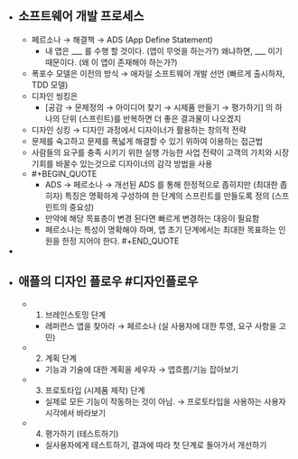 - ## 소프트웨어 개발 프로세스
	- 페르소나 → 해결책 → ADS (App Define Statement)
		- 내 앱은 ___ 를 수행 할 것이다. (앱이 무엇을 하는가?)
		  왜냐하면, ___ 이기 때문이다. (왜 이 앱이 존재해야 하는가?)
	- 폭포수 모델은 이전의 방식 → 애자일 소프트웨어 개발 선언 (빠르게 출시하자, TDD 모델)
	- 디자인 씽킹은
		- [공감 → 문제정의 → 아이디어 찾기 → 시제품 만들기 → 평가하기] 의 하나의 단위 (스프린트)를 반복하면 더 좋은 결과물이 나오겠지
	- 디자인 싱킹 → 디자인 과정에서 디자이너가 활용하는 창의적 전략
	- 문제를 숙고하고 문제를 폭넓게 해결할 수 있기 위하여 이용하는 접근법
	- 사람들의 요구를 충족 시키기 위한 실행 가능한 사업 전략이 고객의 가치와 시장 기회를 바꿀수 있는것으로 디자이너의 감각 방법을 사용
	- #+BEGIN_QUOTE
	  - ADS → 페르소나 → 개선된 ADS 를 통해 한정적으로 좁히지만 (최대한 좁히자)
	  특징은 명확하게 구성하여 한 단계의 스프린트를 만들도록 정의 (스프린트의 중요성)
	  - 만약에 해당 목표층이 변경 된다면 빠르게 변경하는 대응이 필요함
	  - 페르소나는 특성이 명확해야 하며, 앱 초기 단계에서는 최대한 목표하는 인원을 한정 지어야 한다.
	  #+END_QUOTE
-
- ## 애플의 디자인 플로우 #디자인플로우
	- 1. 브레인스토밍 단계
		- 레퍼런스 앱을 찾아라 → 페르소나 (실 사용자에 대한 투영, 요구 사항을 고민)
	- 2. 계획 단계
		- 기능과 기술에 대한 계획을 세우자 → 앱흐름/기능 잡아보기
	- 3. 프로토타입 (시제품 제작) 단계
		- 실제로 모든 기능이 작동하는 것이 아님. → 프로토타입을 사용하는 사용자 시각에서 바라보기
	- 4. 평가하기 (테스트하기)
		- 실사용자에게 테스트하기, 결과에 따라 첫 단계로 돌아가서 개선하기